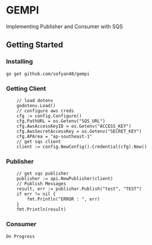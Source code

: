 # GEMPI
Implementing Publisher and Consumer with SQS
## Getting Started

### Installing
```
go get github.com/sofyan48/gempi
```
### Getting Client
```
    // load dotenv
	godotenv.Load()
	// configure aws creds
	cfg := config.Configure()
	cfg.PathURL = os.Getenv("SQS_URL")
	cfg.AwsAccessKeyID = os.Getenv("ACCESS_KEY")
	cfg.AwsSecretAccessKey = os.Getenv("SECRET_KEY")
	cfg.APArea = "ap-southeast-1"
	// get sqs client
	client := config.NewConfig().Credential(cfg).New()
```
### Publisher
```
    // get sqs publisher
	publisher := api.NewPublisher(client)
	// Publish Messages
	result, err := publisher.Publish("test", "TEST")
	if err != nil {
		fmt.Println("ERROR : ", err)
	}
	fmt.Println(result)
```
### Consumer
```
On Progress
```